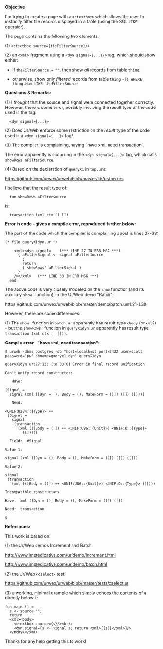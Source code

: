 **Objective**

I'm trying to create a page with a `<ctextbox>` which allows the user to *instantly* filter the records displayed in a table (using the SQL `LIKE` operator).

The page contains the following two elements:

(1) `<ctextbox source={theFilterSource}/>`

(2) an `<xml>` fragment using a `<dyn signal={...}/>` tag, which should show either:

- if `theFilterSource = ""`, then show *all* records from table `thing`;

- otherwise, show only *filtered* records from table `thing` - ie, `WHERE thing.Nam LIKE theFilterSource`


**Questions & Remarks:**

(1) I *thought* that the source and signal were connected together correctly. However, there is some error, possibly involving the result type of the code used in the tag: 
```
  <dyn signal={...}>
```

(2) Does Ur/Web enforce some restriction on the *result* type of the code used in a `<dyn signal={...}>` tag?


(3) The compiler is complaining, saying "have xml, need transaction". 

The error apparently is occurring in the `<dyn signal={...}>` tag, which calls `showRows aFilterSource`.


(4) Based on the declaration of `queryX1` in `top.urs`:

  https://github.com/urweb/urweb/blob/master/lib/ur/top.urs

I believe that the result type of:
```
  fun showRows aFilterSource
```
is:
```
  transaction (xml ctx [] [])
```


**Error in code - gives a compile error, reproduced further below:**

The part of the code which the compiler is complaining about is lines 27-33:
```
(* file queryX1dyn.ur *)

    <xml><dyn signal=    (*** LINE 27 IN ERR MSG ***)
      { aFilterSignal <- signal aFilterSource
        ;
        return
        ( showRows' aFilterSignal )
      } 
    /></xml>   (*** LINE 33 IN ERR MSG ***)
  end
```
The above code is very closely modeled on the `show` function (and its auxiliary `show'` function), in the Ur/Web demo "Batch":

  https://github.com/urweb/urweb/blob/master/demo/batch.ur#L21-L39

However, there are some differences:

(1) The `show'` function in `batch.ur` apparently has result type `xbody` (or `xml`?) - but the `showRows'` function in `queryX1dyn.ur` apparently has result type `transaction (xml ctx [] []))`.


**Compile error - "have xml, need transaction":**
```
$ urweb -dbms postgres -db "host=localhost port=5432 user=scott password='pw' dbname=queryx1_dyn" queryX1dyn

queryX1dyn.ur:27:13: (to 33:8) Error in final record unification

Can't unify record constructors

   Have: 

[Signal =
  signal (xml ([Dyn = (), Body = (), MakeForm = ()]) ([]) ([]))]

   Need: 

<UNIF:U284::{Type}> ++
 [Signal =
   signal
    (transaction
      (xml (([Body = ()]) ++ <UNIF:U86::{Unit}>) <UNIF:O::{Type}>
        ([])))]

  Field:  #Signal

Value 1: 

signal (xml ([Dyn = (), Body = (), MakeForm = ()]) ([]) ([]))

Value 2: 

signal
 (transaction
   (xml (([Body = ()]) ++ <UNIF:U86::{Unit}>) <UNIF:O::{Type}> ([])))

Incompatible constructors

Have:  xml ([Dyn = (), Body = (), MakeForm = ()]) ([])

Need:  transaction

$ 
```

**References:**

This work is based on:

(1) the Ur/Web demos Increment and Batch:

  http://www.impredicative.com/ur/demo/increment.html

  http://www.impredicative.com/ur/demo/batch.html

(2) the Ur/Web `<cselect>` test:

  https://github.com/urweb/urweb/blob/master/tests/cselect.ur

(3) a working, minimal example which simply echoes the contents of a <ctextbox> directly below it:
```
fun main () =
  s <- source "";
  return 
  <xml><body>
    <ctextbox source={s}/><br/>
    <dyn signal={s <- signal s; return <xml>{[s]}</xml>}/>
  </body></xml>
```

Thanks for any help getting this to work!

###

